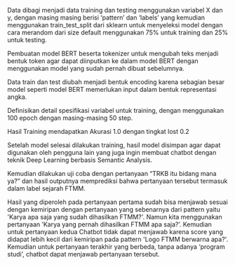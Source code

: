 Data dibagi menjadi data training dan testing menggunakan variabel X dan y, dengan masing masing berisi ‘pattern’ dan ‘labels’ yang kemudian menggunakan train_test_split dari sklearn untuk menyeleksi model dengan cara merandom dari size default menggunakan 75% untuk training dan 25% untuk testing.

Pembuatan model BERT beserta tokenizer untuk mengubah teks menjadi bentuk token agar dapat diinputkan ke dalam model BERT dengan menggunakan model yang sudah pernah dibuat sebelumnya.

Data train dan test diubah menjadi bentuk encoding karena sebagian besar model seperti model BERT memerlukan input dalam bentuk representasi angka. 

Definisikan detail spesifikasi variabel untuk training, dengan menggunakan 100 epoch dengan masing-masing 50 step.

Hasil Training mendapatkan Akurasi 1.0 dengan tingkat lost 0.2

Setelah model selesai dilakukan training, hasil model disimpan agar dapat digunakan oleh pengguna lain yang juga ingin membuat chatbot dengan teknik Deep Learning berbasis Semantic Analysis.

Kemudian dilakukan uji coba dengan pertanyaan “TRKB itu bidang mana ya?” dan hasil outputnya memprediksi bahwa pertanyaan tersebut termasuk dalam label sejarah FTMM.

Hasil yang diperoleh pada pertanyaan pertama sudah bisa menjawab sesuai dengan kemiripan dengan pertanyaan yang sebenarnya dari pattern yaitu 'Karya apa saja yang sudah dihasilkan FTMM?'. Namun kita menggunakan pertanyaan ’Karya yang pernah dihasilkan FTMM apa saja?’. Kemudian untuk pertanyaan kedua Chatbot tidak dapat menjawab karena score yang didapat lebih kecil dari kemiripan pada pattern 'Logo FTMM berwarna apa?'. Kemudian untuk pertanyaan terakhir yang berbeda, tanpa adanya ‘program studi’, chatbot dapat menjawab pertanyaan tersebut.





